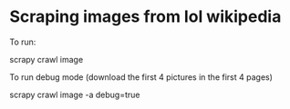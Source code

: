 Scraping images from lol wikipedia
==================================

To run:

   scrapy crawl image 

To run debug mode (download the first 4 pictures in the first 4 pages)

   scrapy crawl image -a debug=true